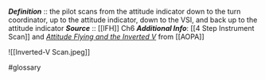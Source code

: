 ***Definition***    :: the pilot scans from the attitude indicator down to the turn coordinator, up to the attitude indicator, down to the VSI, and back up to the attitude indicator
***Source***         :: [[IFH]] Ch6
***Additional Info***: [[4 Step Instrument Scan]] and *[Attitude Flying and the Inverted V](https://www.aopa.org/news-and-media/all-news/2016/may/flight-training-magazine/instructor-report)* from [[AOPA]]

![[Inverted-V Scan.jpeg]]

#glossary